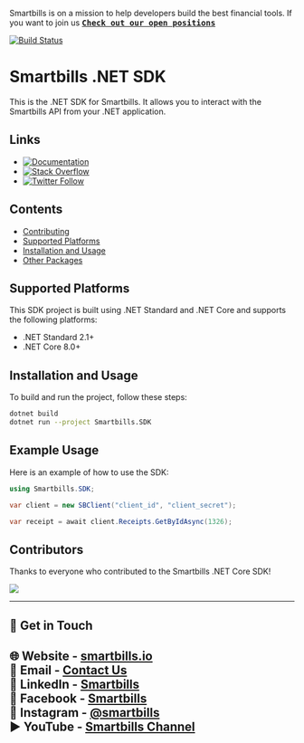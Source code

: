 <p align="center">
  <a href="https://smartbills.io/?utm_source=github&utm_medium=logo" target="_blank">
    <!-- <img src="https://smartbills-brand.storage.googleapis.com/smartbills-wordmark-dark-280x84.png" alt="smartbills" width="280" height="84"> -->
  </a>
</p>

Smartbills is on a mission to help developers build the best financial tools. If you want to join us
[<kbd>**Check out our open positions**</kbd>](https://smartbills.io/careers/)

[![Build Status](https://img.shields.io/github/actions/workflow/status/smartbills/smartbills-dotnet/build.yml)](https://github.com/smartbills/smartbills-dotnet/actions)

# Smartbills .NET SDK
This is the .NET SDK for Smartbills. It allows you to interact with the Smartbills API from your .NET application.

## Links

- [![Documentation](https://img.shields.io/badge/documentation-smartbills.io-green.svg)](https://docs.smartbills.io/)
- [![Stack Overflow](https://img.shields.io/badge/stack%20overflow-smartbills-green.svg)](http://stackoverflow.com/questions/tagged/smartbills)
- [![Twitter Follow](https://img.shields.io/twitter/follow/SmartbillsApp?label=SmartbillsApp&style=social)](https://twitter.com/intent/follow?screen_name=SmartbillsApp)

## Contents

- [Contributing](https://github.com/smartbills/smartbills-dotnet/blob/main/CONTRIBUTING.md)
- [Supported Platforms](#supported-platforms)
- [Installation and Usage](#installation-and-usage)
- [Other Packages](#other-packages)

## Supported Platforms

This SDK project is built using .NET Standard and .NET Core and supports the following platforms:
- .NET Standard 2.1+
- .NET Core 8.0+

## Installation and Usage
To build and run the project, follow these steps:

```sh
dotnet build
dotnet run --project Smartbills.SDK
```

## Example Usage

Here is an example of how to use the SDK:

```csharp
using Smartbills.SDK;

var client = new SBClient("client_id", "client_secret");

var receipt = await client.Receipts.GetByIdAsync(1326);
```

## Contributors

Thanks to everyone who contributed to the Smartbills .NET Core SDK!

<a href="https://github.com/smartbills/smartbills-dotnet/graphs/contributors">
  <img src="https://contributors-img.web.app/image?repo=smartbills/smartbills-dotnet" />
</a>

---

## 🔗 **Get in Touch**  
🌐 **Website** - [smartbills.io](https://smartbills.io)<br/>
📧 **Email** - [Contact Us](mailto:info@smartbills.io)<br/>
🔗 **LinkedIn** - [Smartbills](https://www.linkedin.com/company/smartbills)<br/>
🔵 **Facebook** - [Smartbills](https://www.facebook.com/smartbillsapp/)<br/>
📸 **Instagram** - [@smartbills](https://www.instagram.com/smartbills)<br/>
▶️ **YouTube** - [Smartbills Channel](https://www.youtube.com/@SmartbillsApp)
---
